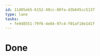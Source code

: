 ```yaml
---
id: 11d05eb5-6152-49cc-80fa-d3b645cc5137
type: lane
tasks:
  - fe9d8551-79f6-4e84-97c4-f01af18e1d1f
---
```


# Done
